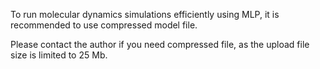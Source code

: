 To run molecular dynamics simulations efficiently using MLP, it is recommended to use compressed model file. 

Please contact the author if you need compressed file, as the upload file size is limited to 25 Mb.

